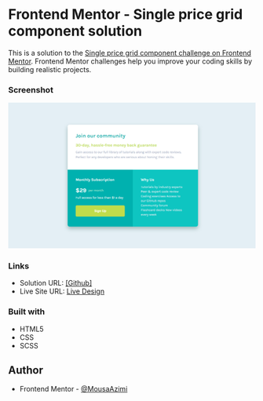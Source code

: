 # Frontend Mentor - Single price grid component solution

This is a solution to the [Single price grid component challenge on Frontend Mentor](https://www.frontendmentor.io/challenges/single-price-grid-component-5ce41129d0ff452fec5abbbc). Frontend Mentor challenges help you improve your coding skills by building realistic projects. 

### Screenshot

![](./images/screenshot.jpg)


### Links

- Solution URL: [[Github]](https://github.com/MousaAzm/single-price-grid-component)
- Live Site URL: [Live Design](https://mousaazm.github.io/single-price-grid-componentt/)

### Built with

- HTML5 
- CSS 
- SCSS

## Author

- Frontend Mentor - [@MousaAzimi](https://www.frontendmentor.io/profile/MousaAzm)